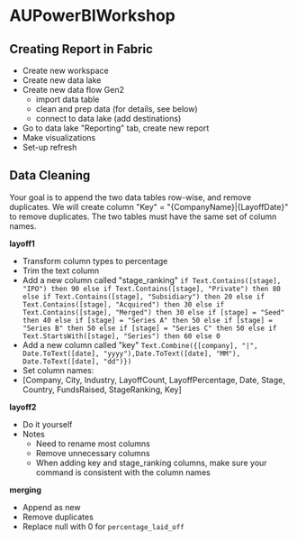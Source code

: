 # AUPowerBIWorkshop

## Creating Report in Fabric
- Create new workspace
- Create new data lake
- Create new data flow Gen2
  - import data table
  - clean and prep data (for details, see below)
  - connect to data lake (add destinations)
- Go to data lake "Reporting" tab, create new report
- Make visualizations
- Set-up refresh

## Data Cleaning

Your goal is to append the two data tables row-wise, and remove duplicates.
We will create column "Key" = "{CompanyName}|{LayoffDate}" to remove duplicates.
The two tables must have the same set of column names.

**layoff1**
- Transform column types to percentage
- Trim the text column
- Add a new column called "stage_ranking"
  `if Text.Contains([stage], "IPO") then 90 else if Text.Contains([stage], "Private") then 80 else if Text.Contains([stage], "Subsidiary") then 20 else if Text.Contains([stage], "Acquired") then 30 else if Text.Contains([stage], "Merged") then 30 else if [stage] = "Seed" then 40 else if [stage] = "Series A" then 50 else if [stage] = "Series B" then 50 else if [stage] = "Series C" then 50 else if Text.StartsWith([stage], "Series") then 60 else 0`
- Add a new column called "key"
`Text.Combine({[company], "|", Date.ToText([date], "yyyy"),Date.ToText([date], "MM"), Date.ToText([date], "dd")})`
- Set column names:
- [Company, City, Industry, LayoffCount, LayoffPercentage, Date, Stage, Country, FundsRaised, StageRanking, Key]

**layoff2**
- Do it yourself
- Notes
  - Need to rename most columns
  - Remove unnecessary columns
  - When adding key and stage_ranking columns, make sure your command is consistent with the column names

**merging**
- Append as new
- Remove duplicates
- Replace null with 0 for `percentage_laid_off`

